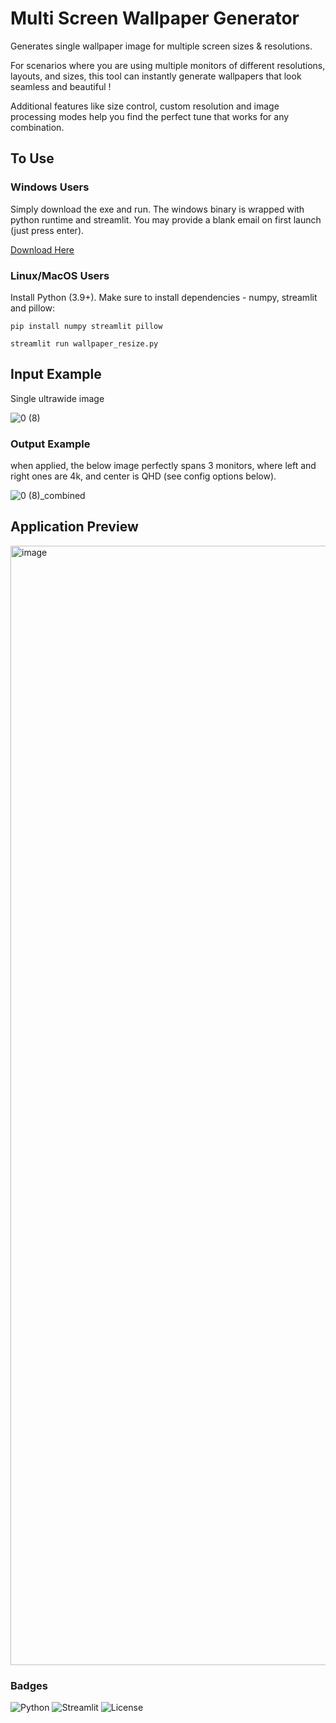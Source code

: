 # Multi Screen Wallpaper Generator
Generates single wallpaper image for multiple screen sizes & resolutions.

For scenarios where you are using multiple monitors of different resolutions, layouts, and sizes, this tool can instantly generate wallpapers that look seamless and beautiful !

Additional features like size control, custom resolution and image processing modes help you find the perfect tune that works for any combination.

## To Use
### Windows Users
Simply download the exe and run. The windows binary is wrapped with python runtime and streamlit. You may provide a blank email on first launch (just press enter).

[Download Here](https://github.com/send-me-a-ticket/multi-screen-wallpaper-generator/releases/tag/pre-release)

### Linux/MacOS Users
Install Python (3.9+). Make sure to install dependencies - numpy, streamlit and pillow:

```pip install numpy streamlit pillow```

```streamlit run wallpaper_resize.py```

## Input Example
Single ultrawide image

![0 (8)](https://github.com/user-attachments/assets/9c48a5fe-d5d0-40e6-80bc-139aa77886f5)


### Output Example
when applied, the below image perfectly spans 3 monitors, where left and right ones are 4k, and center is QHD (see config options below).

![0 (8)_combined](https://github.com/user-attachments/assets/7acbf1be-4e2e-4517-9610-d235eadb550b)

## Application Preview
<img width="918" height="1791" alt="image" src="https://github.com/user-attachments/assets/e6444462-bd88-4b1d-8439-070e86002e9e" />

### Badges
![Python](https://img.shields.io/badge/python-3.9+-blue)
![Streamlit](https://img.shields.io/badge/built%20with-Streamlit-orange)
![License](https://img.shields.io/github/license/send-me-a-ticket/multi-screen-wallpaper-generator)

